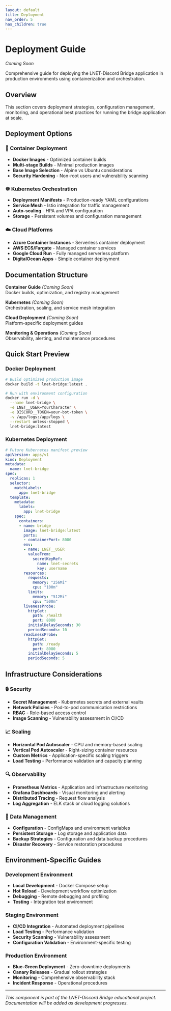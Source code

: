 ```yaml
---
layout: default
title: Deployment
nav_order: 5
has_children: true
---
```


# Deployment Guide

*Coming Soon*

Comprehensive guide for deploying the LNET-Discord Bridge application in production environments using containerization and orchestration.

## Overview

This section covers deployment strategies, configuration management, monitoring, and operational best practices for running the bridge application at scale.

## Deployment Options

### 🐳 Container Deployment
- **Docker Images** - Optimized container builds
- **Multi-stage Builds** - Minimal production images
- **Base Image Selection** - Alpine vs Ubuntu considerations
- **Security Hardening** - Non-root users and vulnerability scanning

### ☸️ Kubernetes Orchestration
- **Deployment Manifests** - Production-ready YAML configurations
- **Service Mesh** - Istio integration for traffic management
- **Auto-scaling** - HPA and VPA configuration
- **Storage** - Persistent volumes and configuration management

### ☁️ Cloud Platforms
- **Azure Container Instances** - Serverless container deployment
- **AWS ECS/Fargate** - Managed container services
- **Google Cloud Run** - Fully managed serverless platform
- **DigitalOcean Apps** - Simple container deployment

## Documentation Structure

<div class="code-example" markdown="1">

**Container Guide** *(Coming Soon)*  
Docker builds, optimization, and registry management

</div>

<div class="code-example" markdown="1">

**Kubernetes** *(Coming Soon)*  
Orchestration, scaling, and service mesh integration

</div>

<div class="code-example" markdown="1">

**Cloud Deployment** *(Coming Soon)*  
Platform-specific deployment guides

</div>

<div class="code-example" markdown="1">

**Monitoring & Operations** *(Coming Soon)*  
Observability, alerting, and maintenance procedures

</div>

## Quick Start Preview

### Docker Deployment

```bash
# Build optimized production image
docker build -t lnet-bridge:latest .

# Run with environment configuration
docker run -d \
  --name lnet-bridge \
  -e LNET__USER=YourCharacter \
  -e DISCORD__TOKEN=your-bot-token \
  -v /app/logs:/app/logs \
  --restart unless-stopped \
  lnet-bridge:latest
```

### Kubernetes Deployment

```yaml
# Future Kubernetes manifest preview
apiVersion: apps/v1
kind: Deployment
metadata:
  name: lnet-bridge
spec:
  replicas: 1
  selector:
    matchLabels:
      app: lnet-bridge
  template:
    metadata:
      labels:
        app: lnet-bridge
    spec:
      containers:
      - name: bridge
        image: lnet-bridge:latest
        ports:
        - containerPort: 8080
        env:
        - name: LNET__USER
          valueFrom:
            secretKeyRef:
              name: lnet-secrets
              key: username
        resources:
          requests:
            memory: "256Mi"
            cpu: "100m"
          limits:
            memory: "512Mi"
            cpu: "500m"
        livenessProbe:
          httpGet:
            path: /health
            port: 8080
          initialDelaySeconds: 30
          periodSeconds: 10
        readinessProbe:
          httpGet:
            path: /ready
            port: 8080
          initialDelaySeconds: 5
          periodSeconds: 5
```

## Infrastructure Considerations

### 🔒 Security
- **Secret Management** - Kubernetes secrets and external vaults
- **Network Policies** - Pod-to-pod communication restrictions
- **RBAC** - Role-based access control
- **Image Scanning** - Vulnerability assessment in CI/CD

### 📈 Scaling
- **Horizontal Pod Autoscaler** - CPU and memory-based scaling
- **Vertical Pod Autoscaler** - Right-sizing container resources
- **Custom Metrics** - Application-specific scaling triggers
- **Load Testing** - Performance validation and capacity planning

### 🔍 Observability
- **Prometheus Metrics** - Application and infrastructure monitoring
- **Grafana Dashboards** - Visual monitoring and alerting
- **Distributed Tracing** - Request flow analysis
- **Log Aggregation** - ELK stack or cloud logging solutions

### 💾 Data Management
- **Configuration** - ConfigMaps and environment variables
- **Persistent Storage** - Log storage and application data
- **Backup Strategies** - Configuration and data backup procedures
- **Disaster Recovery** - Service restoration procedures

## Environment-Specific Guides

### Development Environment
- **Local Development** - Docker Compose setup
- **Hot Reload** - Development workflow optimization
- **Debugging** - Remote debugging and profiling
- **Testing** - Integration test environment

### Staging Environment
- **CI/CD Integration** - Automated deployment pipelines
- **Load Testing** - Performance validation
- **Security Scanning** - Vulnerability assessment
- **Configuration Validation** - Environment-specific testing

### Production Environment
- **Blue-Green Deployment** - Zero-downtime deployments
- **Canary Releases** - Gradual rollout strategies
- **Monitoring** - Comprehensive observability stack
- **Incident Response** - Operational procedures

---

*This component is part of the LNET-Discord Bridge educational project. Documentation will be added as development progresses.*